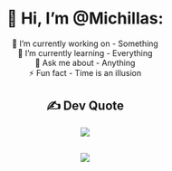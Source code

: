 <h1 align="center"> 👋 Hi, I’m @Michillas:</h1>
<p align="center">
    🔭 I’m currently working on - Something<br>🌱 I’m currently learning - Everything<br>💬 Ask me about - Anything<br>⚡ Fun fact - Time is an illusion
</p>

<h2 align="center"> ✍️ Dev Quote</h2>
<p align="center">
    <img src="https://quotes-github-readme.vercel.app/api?type=horizontal&theme=dark"/> 
</p>

<h2></h2>

<p align="center">
    <img src="https://visitcount.itsvg.in/api?id=Michillas&icon=5&color=12"/> 
</p>

<!-- Proudly created with GPRM ( https://gprm.itsvg.in ) -->
